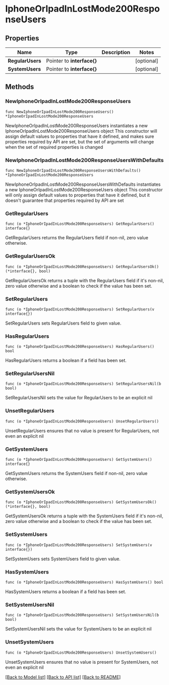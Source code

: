 # IphoneOrIpadInLostMode200ResponseUsers

## Properties

Name | Type | Description | Notes
------------ | ------------- | ------------- | -------------
**RegularUsers** | Pointer to **interface{}** |  | [optional] 
**SystemUsers** | Pointer to **interface{}** |  | [optional] 

## Methods

### NewIphoneOrIpadInLostMode200ResponseUsers

`func NewIphoneOrIpadInLostMode200ResponseUsers() *IphoneOrIpadInLostMode200ResponseUsers`

NewIphoneOrIpadInLostMode200ResponseUsers instantiates a new IphoneOrIpadInLostMode200ResponseUsers object
This constructor will assign default values to properties that have it defined,
and makes sure properties required by API are set, but the set of arguments
will change when the set of required properties is changed

### NewIphoneOrIpadInLostMode200ResponseUsersWithDefaults

`func NewIphoneOrIpadInLostMode200ResponseUsersWithDefaults() *IphoneOrIpadInLostMode200ResponseUsers`

NewIphoneOrIpadInLostMode200ResponseUsersWithDefaults instantiates a new IphoneOrIpadInLostMode200ResponseUsers object
This constructor will only assign default values to properties that have it defined,
but it doesn't guarantee that properties required by API are set

### GetRegularUsers

`func (o *IphoneOrIpadInLostMode200ResponseUsers) GetRegularUsers() interface{}`

GetRegularUsers returns the RegularUsers field if non-nil, zero value otherwise.

### GetRegularUsersOk

`func (o *IphoneOrIpadInLostMode200ResponseUsers) GetRegularUsersOk() (*interface{}, bool)`

GetRegularUsersOk returns a tuple with the RegularUsers field if it's non-nil, zero value otherwise
and a boolean to check if the value has been set.

### SetRegularUsers

`func (o *IphoneOrIpadInLostMode200ResponseUsers) SetRegularUsers(v interface{})`

SetRegularUsers sets RegularUsers field to given value.

### HasRegularUsers

`func (o *IphoneOrIpadInLostMode200ResponseUsers) HasRegularUsers() bool`

HasRegularUsers returns a boolean if a field has been set.

### SetRegularUsersNil

`func (o *IphoneOrIpadInLostMode200ResponseUsers) SetRegularUsersNil(b bool)`

 SetRegularUsersNil sets the value for RegularUsers to be an explicit nil

### UnsetRegularUsers
`func (o *IphoneOrIpadInLostMode200ResponseUsers) UnsetRegularUsers()`

UnsetRegularUsers ensures that no value is present for RegularUsers, not even an explicit nil
### GetSystemUsers

`func (o *IphoneOrIpadInLostMode200ResponseUsers) GetSystemUsers() interface{}`

GetSystemUsers returns the SystemUsers field if non-nil, zero value otherwise.

### GetSystemUsersOk

`func (o *IphoneOrIpadInLostMode200ResponseUsers) GetSystemUsersOk() (*interface{}, bool)`

GetSystemUsersOk returns a tuple with the SystemUsers field if it's non-nil, zero value otherwise
and a boolean to check if the value has been set.

### SetSystemUsers

`func (o *IphoneOrIpadInLostMode200ResponseUsers) SetSystemUsers(v interface{})`

SetSystemUsers sets SystemUsers field to given value.

### HasSystemUsers

`func (o *IphoneOrIpadInLostMode200ResponseUsers) HasSystemUsers() bool`

HasSystemUsers returns a boolean if a field has been set.

### SetSystemUsersNil

`func (o *IphoneOrIpadInLostMode200ResponseUsers) SetSystemUsersNil(b bool)`

 SetSystemUsersNil sets the value for SystemUsers to be an explicit nil

### UnsetSystemUsers
`func (o *IphoneOrIpadInLostMode200ResponseUsers) UnsetSystemUsers()`

UnsetSystemUsers ensures that no value is present for SystemUsers, not even an explicit nil

[[Back to Model list]](../README.md#documentation-for-models) [[Back to API list]](../README.md#documentation-for-api-endpoints) [[Back to README]](../README.md)


